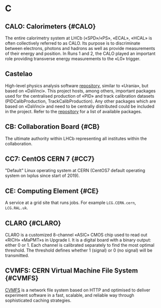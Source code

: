 # C

## CALO: Calorimeters {#CALO}

The entire calorimetry system at LHCb («SPD»/«PS», «ECAL», «HCAL» is often collectively referred to as CALO.
Its purpose is to discriminate between electrons, photons and hadrons as well as provide measurements of their energy and position.
In Runs 1 and 2, the CALO played an important role providing transverse energy measurements to the «L0» trigger.

## Castelao

High-level physics analysis software [repository](https://gitlab.cern.ch/lhcb/Castelao), similar to «Urania», but based on «DaVinci». This project hosts, among others, important packages used for the centralised production of «PID» and track calibration datasets (PIDCalibProduction, TrackCalibProduction). Any other packages which are based on «DaVinci» and need to be centrally distributed could be included in the project. Refer to the [repository](https://gitlab.cern.ch/lhcb/Castelao) for a list of available packages.

## CB: Collaboration Board {#CB}

The ultimate authority within LHCb representing all institutes within the collaboration.

## CC7: CentOS CERN 7 {#CC7}

"Default" Linux operating system at CERN (CentOS7 default operating system on lxplus since start of 2019).

## CE: Computing Element {#CE}

A service at a grid site that runs jobs. For example `LCG.CERN.cern`, `LCG.RAL.uk`.

## CLARO {#CLARO}

CLARO is a customized 8-channel «ASIC» CMOS chip used to read out «RICH» «MaPMT»s in Upgrade I. 
It is a digital board with a binary output: either 0 or 1. 
Each channel is calibrated separately to find the most optimal threshold.
The threshold defines whether 1 (signal) or 0 (no signal) will be transmitted.

## CVMFS: CERN Virtual Machine File System {#CVMFS}

[CVMFS](https://cernvm.cern.ch/portal/filesystem) is a network file system based on HTTP and optimised to deliver experiment software
in a fast, scalable, and reliable way through sophisticated caching strategies.
